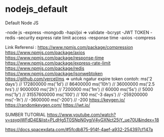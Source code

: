 # nodejs_default

Default Node JS

-node js
-express
-mongodb
-hapi/joi => validate
-bcrypt
-JWT TOKEN
-redis
-security express rate limit access
-response time
-axios
-compress

Link Referensi :
https://www.npmjs.com/package/compression
https://www.npmjs.com/package/axios
https://www.npmjs.com/package/response-time
https://www.npmjs.com/package/express-rate-limit
https://www.npmjs.com/package/redis
https://www.npmjs.com/package/jsonwebtoken
https://github.com/vercel/ms => untuk ngatur expire token
contoh:
ms('2 days') // 172800000
ms('1d') // 86400000
ms('10h') // 36000000
ms('2.5 hrs') // 9000000
ms('2h') // 7200000
ms('1m') // 60000
ms('5s') // 5000
ms('1y') // 31557600000
ms('100') // 100
ms('-3 days') // -259200000
ms('-1h') // -3600000
ms('-200') // -200
https://keygen.io/
https://randomkeygen.com/
https://jwt.io/

SUMBER TUTORIAL
https://www.youtube.com/watch?v=ssypjWFdD4E&list=PLdHg5T0SNpN0ygjV4yGXNct25jY_ue70U&index=18

https://docs.spacexdata.com/#5fcdb875-914f-4aef-a932-254397cf147a
